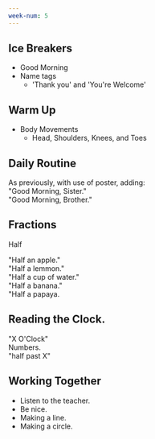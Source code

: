 ```yaml
---
week-num: 5
---
```


## Ice Breakers

- Good Morning
- Name tags
  - 'Thank you' and 'You're Welcome'

## Warm Up

- Body Movements
  - Head, Shoulders, Knees, and Toes

## Daily Routine

As previously, with use of poster, adding:  
"Good Morning, Sister."  
"Good Morning, Brother."


## Fractions

Half

"Half an apple."  
"Half a lemmon."  
"Half a cup of water."  
"Half a banana."  
"Half a papaya.

## Reading the Clock.

"X O'Clock"  
Numbers.  
"half past X"

## Working Together

- Listen to the teacher.
- Be nice.
- Making a line.
- Making a circle.

